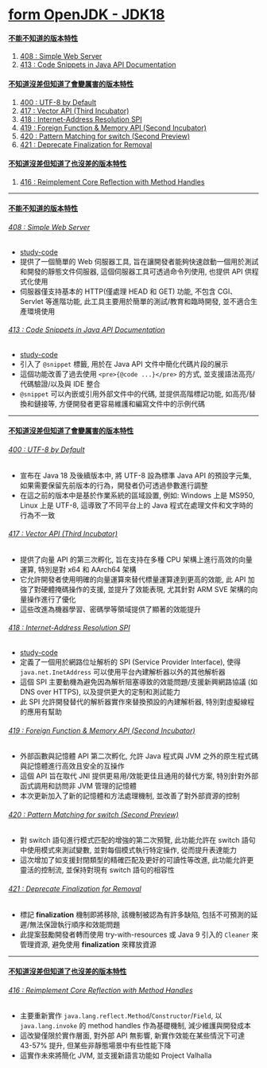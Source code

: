 <a id="head"></a>

# [form OpenJDK - JDK18](https://openjdk.org/projects/jdk/18)

#### <a id="head1"></a> [不能不知道的版本特性](#不能不知道的版本特性)

1. [408 : Simple Web Server](#408--simple-web-server)
1. [413 : Code Snippets in Java API Documentation](#413--code-snippets-in-java-api-documentation)

#### <a id="head2"></a> [不知道沒差但知道了會變厲害的版本特性](#不知道沒差但知道了會變厲害的版本特性)

1. [400 : UTF-8 by Default](#400--utf-8-by-default)
1. [417 : Vector API (Third Incubator)](#417--vector-api--third-incubator-)
1. [418 : Internet-Address Resolution SPI](#418--internet-address-resolution-spi)
1. [419 : Foreign Function &amp; Memory API (Second Incubator)](#419--foreign-function--memory-api--second-incubator-)
1. [420 : Pattern Matching for switch (Second Preview)](#420--pattern-matching-for-switch--second-preview-)
1. [421 : Deprecate Finalization for Removal](#421--deprecate-finalization-for-removal)

#### <a id="head3"></a> [不知道沒差但知道了也沒差的版本特性](#不知道沒差但知道了也沒差的版本特性)

1. [416 : Reimplement Core Reflection with Method Handles](#416--reimplement-core-reflection-with-method-handles)

---

#### [不能不知道的版本特性](#head1)

###### [408 : Simple Web Server](https://openjdk.org/jeps/408)

- [study-code](./src/test/java/org/aery/study/jdk18/JEP408_Simple_Web_Server.java)
- 提供了一個簡單的 Web 伺服器工具, 旨在讓開發者能夠快速啟動一個用於測試和開發的靜態文件伺服器, 這個伺服器工具可透過命令列使用, 也提供 API 供程式化使用
- 伺服器僅支持基本的 HTTP(僅處理 HEAD 和 GET) 功能, 不包含 CGI、Servlet 等進階功能, 此工具主要用於簡單的測試/教育和臨時開發, 並不適合生產環境使用

###### [413 : Code Snippets in Java API Documentation](https://openjdk.org/jeps/413)

- [study-code](./src/test/java/org/aery/study/jdk18/JEP408_Simple_Web_Server.java)
- 引入了 `@snippet` 標籤, 用於在 Java API 文件中簡化代碼片段的展示
- 這個功能改善了過去使用 `<pre>{@code ...}</pre>` 的方式, 並支援語法高亮/代碼驗證/以及與 IDE 整合
- `@snippet` 可以內嵌或引用外部文件中的代碼, 並提供高階標記功能, 如高亮/替換和鏈接等, 方便開發者更容易維護和編寫文件中的示例代碼

---

#### [不知道沒差但知道了會變厲害的版本特性](#head2)

###### [400 : UTF-8 by Default](https://openjdk.org/jeps/400)

- 宣布在 Java 18 及後續版本中, 將 UTF-8 設為標準 Java API 的預設字元集, 如果需要保留先前版本的行為，開發者仍可透過參數進行調整
- 在這之前的版本中是基於作業系統的區域設置, 例如: Windows 上是 MS950, Linux 上是 UTF-8, 這導致了不同平台上的 Java 程式在處理文件和文字時的行為不一致

###### [417 : Vector API (Third Incubator)](https://openjdk.org/jeps/417)

- 提供了向量 API 的第三次孵化, 旨在支持在多種 CPU 架構上進行高效的向量運算, 特別是對 x64 和 AArch64 架構
- 它允許開發者使用明確的向量運算來替代標量運算達到更高的效能, 此 API 加強了對硬體掩碼操作的支援, 並提升了效能表現, 尤其針對 ARM SVE 架構的向量操作進行了優化
- 這些改進為機器學習、密碼學等領域提供了顯著的效能提升

###### [418 : Internet-Address Resolution SPI](https://openjdk.org/jeps/418)

- [study-code](./src/test/java/org/aery/study/jdk18/JEP418_InternetAddress_Resolution_SPI.java)
- 定義了一個用於網路位址解析的 SPI (Service Provider Interface), 使得 `java.net.InetAddress` 可以使用平台內建解析器以外的其他解析器
- 這個 SPI 主要動機為避免因為解析阻塞導致的效能問題/支援新興網路協議 (如 DNS over HTTPS), 以及提供更大的定制和測試能力
- 此 SPI 允許開發替代的解析器實作來替換預設的內建解析器, 特別對虛擬線程的應用有幫助

###### [419 : Foreign Function &amp; Memory API (Second Incubator)](https://openjdk.org/jeps/419)

- 外部函數與記憶體 API 第二次孵化, 允許 Java 程式與 JVM 之外的原生程式碼與記憶體進行高效且安全的互操作
- 這個 API 旨在取代 JNI 提供更易用/效能更佳且通用的替代方案, 特別針對外部函式調用和訪問非 JVM 管理的記憶體
- 本次更新加入了新的記憶體和方法處理機制, 並改善了對外部資源的控制

###### [420 : Pattern Matching for switch (Second Preview)](https://openjdk.org/jeps/420)

- 對 switch 語句進行模式匹配的增強的第二次預覽, 此功能允許在 switch 語句中使用模式來測試變數, 並對每個模式執行特定操作, 從而提升表達能力
- 這次增加了如支援封閉類型的精確匹配及更好的可讀性等改進, 此功能允許更靈活的控制流, 並保持對現有 switch 語句的相容性

###### [421 : Deprecate Finalization for Removal](https://openjdk.org/jeps/421)

- 標記 **finalization** 機制即將移除, 該機制被認為有許多缺陷, 包括不可預測的延遲/無法保證執行順序和效能問題
- 此提案鼓勵開發者轉而使用 try-with-resources 或 Java 9 引入的 `Cleaner` 來管理資源, 避免使用 **finalization** 來釋放資源

---

#### [不知道沒差但知道了也沒差的版本特性](#head3)

###### [416 : Reimplement Core Reflection with Method Handles](https://openjdk.org/jeps/416)

- 主要重新實作 `java.lang.reflect.Method`/`Constructor`/`Field`, 以 `java.lang.invoke` 的 method handles 作為基礎機制, 減少維護與開發成本
- 這改變僅限於實作層面, 對外部 API 無影響, 新實作效能在某些情況下可達 43-57% 提升, 但某些非靜態場景中有些性能下降
- 這實作未來將簡化 JVM, 並支援新語言功能如 Project Valhalla
